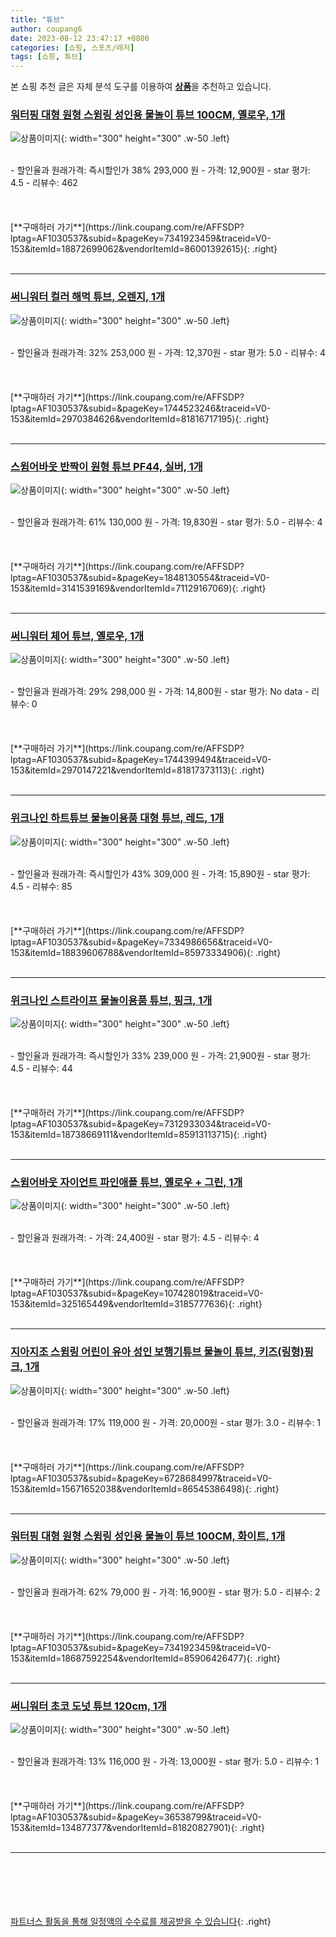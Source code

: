 ```yaml
---
title: "튜브"
author: coupang6
date: 2023-08-12 23:47:17 +0800
categories: [쇼핑, 스포츠/레저]
tags: [쇼핑, 튜브]
---
```


본 쇼핑 추천 글은 자체 분석 도구를 이용하여 [**상품**](https://link.coupang.com/a/bao1ui)을 추천하고 있습니다.

### [워터핑 대형 원형 스윔링 성인용 물놀이 튜브 100CM, 옐로우, 1개](https://link.coupang.com/re/AFFSDP?lptag=AF1030537&subid=&pageKey=7341923459&traceid=V0-153&itemId=18872699062&vendorItemId=86001392615)

![상품이미지](https://thumbnail10.coupangcdn.com/thumbnails/remote/230x230ex/image/vendor_inventory/bd4c/ca454e5f95de95591a894df2bc296562e6113147def73cae0d3943a9bd22.jpg){: width="300" height="300" .w-50 .left}


<br>
- 할인율과 원래가격: 즉시할인가 38%  293,000   원
- 가격: 12,900원
- star 평가: 4.5
- 리뷰수: 462
<br>
<br>
<br>
<br>
[**구매하러 가기**](https://link.coupang.com/re/AFFSDP?lptag=AF1030537&subid=&pageKey=7341923459&traceid=V0-153&itemId=18872699062&vendorItemId=86001392615){: .right}
<br>
<br>

---

### [써니워터 컬러 해먹 튜브, 오렌지, 1개](https://link.coupang.com/re/AFFSDP?lptag=AF1030537&subid=&pageKey=1744523246&traceid=V0-153&itemId=2970384626&vendorItemId=81816717195)

![상품이미지](https://thumbnail8.coupangcdn.com/thumbnails/remote/230x230ex/image/retail/images/596137597632635-6e2d8836-4348-4cd2-9293-400e5f9d831e.png){: width="300" height="300" .w-50 .left}


<br>
- 할인율과 원래가격: 32%  253,000   원
- 가격: 12,370원
- star 평가: 5.0
- 리뷰수: 4
<br>
<br>
<br>
<br>
[**구매하러 가기**](https://link.coupang.com/re/AFFSDP?lptag=AF1030537&subid=&pageKey=1744523246&traceid=V0-153&itemId=2970384626&vendorItemId=81816717195){: .right}
<br>
<br>

---

### [스윔어바웃 반짝이 원형 튜브 PF44, 실버, 1개](https://link.coupang.com/re/AFFSDP?lptag=AF1030537&subid=&pageKey=1848130554&traceid=V0-153&itemId=3141539169&vendorItemId=71129167069)

![상품이미지](https://thumbnail9.coupangcdn.com/thumbnails/remote/230x230ex/image/retail/images/2020/07/20/14/0/bcf05622-b0c7-4480-aac4-22cef453d90e.jpg){: width="300" height="300" .w-50 .left}


<br>
- 할인율과 원래가격: 61%  130,000   원
- 가격: 19,830원
- star 평가: 5.0
- 리뷰수: 4
<br>
<br>
<br>
<br>
[**구매하러 가기**](https://link.coupang.com/re/AFFSDP?lptag=AF1030537&subid=&pageKey=1848130554&traceid=V0-153&itemId=3141539169&vendorItemId=71129167069){: .right}
<br>
<br>

---

### [써니워터 체어 튜브, 옐로우, 1개](https://link.coupang.com/re/AFFSDP?lptag=AF1030537&subid=&pageKey=1744399494&traceid=V0-153&itemId=2970147221&vendorItemId=81817373113)

![상품이미지](https://thumbnail9.coupangcdn.com/thumbnails/remote/230x230ex/image/retail/images/35727302124418-225ca27f-91ad-488d-bc05-90eaec9f6f90.png){: width="300" height="300" .w-50 .left}


<br>
- 할인율과 원래가격: 29%  298,000   원
- 가격: 14,800원
- star 평가: No data
- 리뷰수: 0
<br>
<br>
<br>
<br>
[**구매하러 가기**](https://link.coupang.com/re/AFFSDP?lptag=AF1030537&subid=&pageKey=1744399494&traceid=V0-153&itemId=2970147221&vendorItemId=81817373113){: .right}
<br>
<br>

---

### [위크나인 하트튜브 물놀이용품 대형 튜브, 레드, 1개](https://link.coupang.com/re/AFFSDP?lptag=AF1030537&subid=&pageKey=7334986656&traceid=V0-153&itemId=18839606788&vendorItemId=85973334906)

![상품이미지](https://thumbnail10.coupangcdn.com/thumbnails/remote/230x230ex/image/vendor_inventory/6e46/dc2691655cae980edad6eaa1e32e7989bf0576cca5a1c5dc5b997d26be74.jpg){: width="300" height="300" .w-50 .left}


<br>
- 할인율과 원래가격: 즉시할인가 43%  309,000   원
- 가격: 15,890원
- star 평가: 4.5
- 리뷰수: 85
<br>
<br>
<br>
<br>
[**구매하러 가기**](https://link.coupang.com/re/AFFSDP?lptag=AF1030537&subid=&pageKey=7334986656&traceid=V0-153&itemId=18839606788&vendorItemId=85973334906){: .right}
<br>
<br>

---

### [위크나인 스트라이프 물놀이용품 튜브, 핑크, 1개](https://link.coupang.com/re/AFFSDP?lptag=AF1030537&subid=&pageKey=7312933034&traceid=V0-153&itemId=18738669111&vendorItemId=85913113715)

![상품이미지](https://thumbnail9.coupangcdn.com/thumbnails/remote/230x230ex/image/vendor_inventory/1ff3/b825786feff98ea48f02fcaa1d160cfb47b7d75c18fd88cbbe4eb406d707.jpg){: width="300" height="300" .w-50 .left}


<br>
- 할인율과 원래가격: 즉시할인가 33%  239,000   원
- 가격: 21,900원
- star 평가: 4.5
- 리뷰수: 44
<br>
<br>
<br>
<br>
[**구매하러 가기**](https://link.coupang.com/re/AFFSDP?lptag=AF1030537&subid=&pageKey=7312933034&traceid=V0-153&itemId=18738669111&vendorItemId=85913113715){: .right}
<br>
<br>

---

### [스윔어바웃 자이언트 파인애플 튜브, 옐로우 + 그린, 1개](https://link.coupang.com/re/AFFSDP?lptag=AF1030537&subid=&pageKey=107428019&traceid=V0-153&itemId=325165449&vendorItemId=3185777636)

![상품이미지](https://thumbnail9.coupangcdn.com/thumbnails/remote/230x230ex/image/retail/images/2017/07/04/13/0/ce9032fa-f1a8-4c38-ae44-06722b2c95cb.jpg){: width="300" height="300" .w-50 .left}


<br>
- 할인율과 원래가격: 
- 가격: 24,400원
- star 평가: 4.5
- 리뷰수: 4
<br>
<br>
<br>
<br>
[**구매하러 가기**](https://link.coupang.com/re/AFFSDP?lptag=AF1030537&subid=&pageKey=107428019&traceid=V0-153&itemId=325165449&vendorItemId=3185777636){: .right}
<br>
<br>

---

### [지아지조 스윔링 어린이 유아 성인 보행기튜브 물놀이 튜브, 키즈(링형)핑크, 1개](https://link.coupang.com/re/AFFSDP?lptag=AF1030537&subid=&pageKey=6728684997&traceid=V0-153&itemId=15671652038&vendorItemId=86545386498)

![상품이미지](https://thumbnail9.coupangcdn.com/thumbnails/remote/230x230ex/image/vendor_inventory/c4b4/6a5898fc2deae691ad1f0097e41cf8e2dd615d9f843a7e253443247cf24a.jpg){: width="300" height="300" .w-50 .left}


<br>
- 할인율과 원래가격: 17%  119,000   원
- 가격: 20,000원
- star 평가: 3.0
- 리뷰수: 1
<br>
<br>
<br>
<br>
[**구매하러 가기**](https://link.coupang.com/re/AFFSDP?lptag=AF1030537&subid=&pageKey=6728684997&traceid=V0-153&itemId=15671652038&vendorItemId=86545386498){: .right}
<br>
<br>

---

### [워터핑 대형 원형 스윔링 성인용 물놀이 튜브 100CM, 화이트, 1개](https://link.coupang.com/re/AFFSDP?lptag=AF1030537&subid=&pageKey=7341923459&traceid=V0-153&itemId=18687592254&vendorItemId=85906426477)

![상품이미지](https://thumbnail9.coupangcdn.com/thumbnails/remote/230x230ex/image/vendor_inventory/37b2/e097dadcf7dd4b79836bbe8ef460f4465ed6484caa98fb45e55d9484aa41.jpg){: width="300" height="300" .w-50 .left}


<br>
- 할인율과 원래가격: 62%  79,000   원
- 가격: 16,900원
- star 평가: 5.0
- 리뷰수: 2
<br>
<br>
<br>
<br>
[**구매하러 가기**](https://link.coupang.com/re/AFFSDP?lptag=AF1030537&subid=&pageKey=7341923459&traceid=V0-153&itemId=18687592254&vendorItemId=85906426477){: .right}
<br>
<br>

---

### [써니워터 초코 도넛 튜브 120cm, 1개](https://link.coupang.com/re/AFFSDP?lptag=AF1030537&subid=&pageKey=36538799&traceid=V0-153&itemId=134877377&vendorItemId=81820827901)

![상품이미지](https://thumbnail7.coupangcdn.com/thumbnails/remote/230x230ex/image/retail/images/999436764401548-7e0f480c-d025-45ba-b32f-e4b1177ea690.JPG){: width="300" height="300" .w-50 .left}


<br>
- 할인율과 원래가격: 13%  116,000   원
- 가격: 13,000원
- star 평가: 5.0
- 리뷰수: 1
<br>
<br>
<br>
<br>
[**구매하러 가기**](https://link.coupang.com/re/AFFSDP?lptag=AF1030537&subid=&pageKey=36538799&traceid=V0-153&itemId=134877377&vendorItemId=81820827901){: .right}
<br>
<br>

---
<br><br><br><br><br> [파트너스 활동을 통해 일정액의 수수료를 제공받을 수 있습니다](https://link.coupang.com/a/bao1ui){: .right}